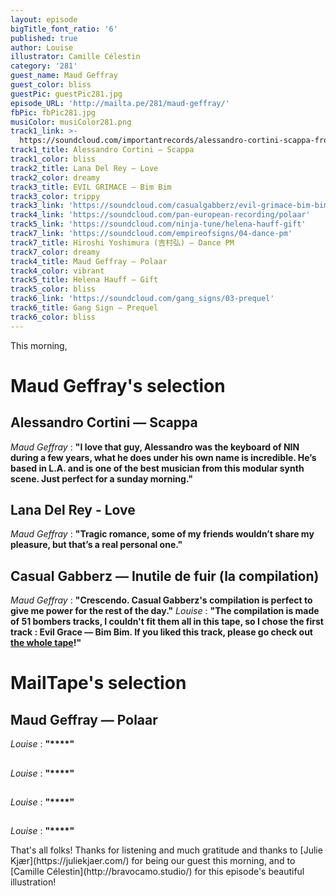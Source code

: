 ```yaml
---
layout: episode
bigTitle_font_ratio: '6'
published: true
author: Louise
illustrator: Camille Célestin
category: '281'
guest_name: Maud Geffray
guest_color: bliss
guestPic: guestPic281.jpg
episode_URL: 'http://mailta.pe/281/maud-geffray/'
fbPic: fbPic281.jpg
musiColor: musiColor281.png
track1_link: >-
  https://soundcloud.com/importantrecords/alessandro-cortini-scappa-from-forse-3-2xlp-pre-orders-available-now
track1_title: Alessandro Cortini — Scappa
track1_color: bliss
track2_title: Lana Del Rey — Love
track2_color: dreamy
track3_title: EVIL GRIMACE — Bim Bim
track3_color: trippy
track3_link: 'https://soundcloud.com/casualgabberz/evil-grimace-bim-bim'
track4_link: 'https://soundcloud.com/pan-european-recording/polaar'
track5_link: 'https://soundcloud.com/ninja-tune/helena-hauff-gift'
track7_link: 'https://soundcloud.com/empireofsigns/04-dance-pm'
track7_title: Hiroshi Yoshimura (吉村弘) — Dance PM
track7_color: dreamy
track4_title: Maud Geffray — Polaar
track4_color: vibrant
track5_title: Helena Hauff — Gift
track5_color: bliss
track6_link: 'https://soundcloud.com/gang_signs/03-prequel'
track6_title: Gang Sign — Prequel
track6_color: bliss
---
```

<p id="introduction">This morning,</p>


# Maud Geffray's selection

## Alessandro Cortini — Scappa
_Maud Geffray_ : **"**I love that guy, Alessandro was the keyboard of NIN during a few years, what he does under his own name is incredible. He’s based in L.A. and is one of the best musician from this modular synth scene. Just perfect for a sunday morning.**"**

## Lana Del Rey - Love
_Maud Geffray_ : **"**Tragic romance, some of my friends wouldn’t share my pleasure, but that’s a real personal one.**"**

## Casual Gabberz — Inutile de fuir (la compilation)
_Maud Geffray_ : **"**Crescendo. Casual Gabberz's compilation is perfect to give me power for the rest of the day.**"**
_Louise_ :  **"**The compilation is made of 51 bombers tracks, I couldn't fit them all in this tape, so I chose the first track : Evil Grace — Bim Bim. If you liked this track, please go check out [the whole tape](https://soundcloud.com/casualgabberz/sets/inutile-de-fuir-casual-gabberz-va)!**"**

# MailTape's selection

## Maud Geffray — Polaar
_Louise_ : **"****"**

## 
_Louise_ : **"****"**

## 
_Louise_ : **"****"**

## 
_Louise_ : **"****"**

<p id="outroduction">That's all folks! Thanks for listening and much gratitude and thanks to [Julie Kjær](https://juliekjaer.com/) for being our guest this morning, and to [Camille Célestin](http://bravocamo.studio/) for this episode's beautiful illustration!</p>
